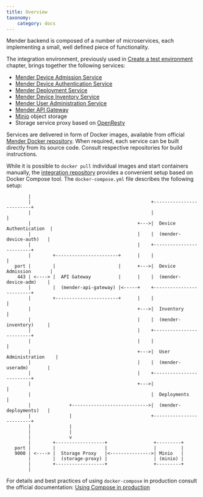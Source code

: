 ```yaml
---
title: Overview
taxonomy:
    category: docs
---
```


Mender backend is composed of a number of microservices, each implementing a
small, well defined piece of functionality.

The integration environment, previously used
in [Create a test environment](../../Getting-started/Create-a-test-environment)
chapter, brings together the following services:

- [Mender Device Admission Service](https://github.com/mendersoftware/deviceadm?target=_blank)
- [Mender Device Authentication Service](https://github.com/mendersoftware/deviceauth?target=_blank)
- [Mender Deployment Service](https://github.com/mendersoftware/deployments?target=_blank)
- [Mender Device Inventory Service](https://github.com/mendersoftware/inventory?target=_blank)
- [Mender User Administration Service](https://github.com/mendersoftware/useradm?target=_blank)
- [Mender API Gateway](https://github.com/mendersoftware/mender-api-gateway-docker?target=_blank)
- [Minio](https://www.minio.io/?target=_blank) object storage
- Storage service proxy based on [OpenResty](https://openresty.org/en/?target=_blank)

Services are delivered in form of Docker images, available from
official [Mender Docker repository](https://hub.docker.com/r/mendersoftware/?target=_blank).
When required, each service can be built directly from its source code. Consult
respective repositories for build instructions.

While it is possible to `docker pull` individual images and start containers
manually,
the [integration repository](https://github.com/mendersoftware/integration?target=_blank)
provides a convenient setup based on Docker Compose tool. The
`docker-compose.yml` file describes the following setup:

```
        |
        |                                            +-------------------------+
        |                                            |                         |
        |                                       +--->|  Device Authentication  |
        |                                       |    |  (mender-device-auth)   |
        |                                       |    +-------------------------+
        |        +-----------------------+      |    |                         |
   port |        |                       |      +--->|  Device Admission       |
    443 | <----> |  API Gateway          |      |    |  (mender-device-adm)    |
        |        |  (mender-api-gateway) |<-----+    +-------------------------+
        |        +-----------------------+      |    |                         |
        |                                       +--->|  Inventory              |
        |                                       |    |  (mender-inventory)     |
        |                                       |    +-------------------------+
        |                                       |    |                         |
        |                                       +--->|  User Administration    |
        |                                       |    |  (mender-useradm)       |
        |                                       |    +-------------------------+
        |                                       +--->|                         |
        |                                            |  Deployments            |
        |              +---------------------------->|  (mender-deployments)   |
        |              |                             +-------------------------+
        |              |
        |              |
        |              v
        |        +------------------+                 +---------+
   port |        |                  |                 |         |
   9000 | <----> |  Storage Proxy   |<--------------->| Minio   |
        |        |  (storage-proxy) |                 | (minio) |
        |        +------------------+                 +---------+
        |
```

For details and best practices of using `docker-compose` in production consult
the official
documentation:
[Using Compose in production](https://docs.docker.com/compose/production/?target=_blank)

